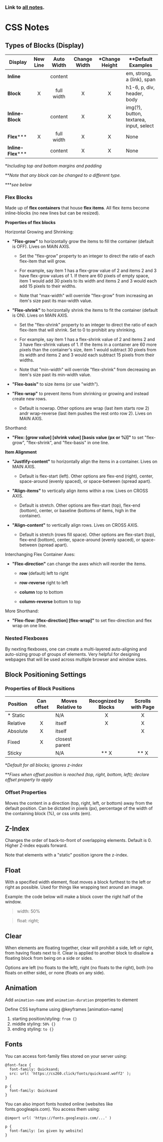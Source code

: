 ### Link to [all notes](/notes.md).

# CSS Notes

## Types of Blocks (Display)

| Display | New Line | Auto Width | Change Width | *Change Height | **Default Examples |
| ----- | :-----: | :-----: | :-----: | :-----: | ----- |
| **Inline** |  | content |  |  | em, strong, a (link), span |
| **Block** | X | full width | X | X | h1-6, p, div, header, body |
| **Inline-Block** |  | content | X | X | img(?), button, textarea, input, select |
| **Flex***** | X | full width | X | X | None |
| **Inline-Flex***** |  | content | X | X | None |

**Including top and bottom margins and padding*

***Note that any block can be changed to a different type.*

****see below*

### Flex Blocks

Made up of **flex containers** that house **flex items**. All flex items become inline-blocks (no new lines but can be resized).

**Properties of flex blocks**

Horizontal Growing and Shrinking:

- **"Flex-grow"** to horizontally grow the items to fill the container (default is OFF). Lives on MAIN AXIS.

  - Set the "flex-grow" property to an integer to direct the ratio of each flex-item that will grow.
  
  - For example, say item 1 has a flex-grow value of 2 and items 2 and 3 have flex-grow values of 1. If there are 60 pixels of empty space, item 1 would add 30 pixels to its width and items 2 and 3 would each add 15 pixels to their widths.

  - Note that "max-width" will override "flex-grow" from increasing an item's size past its max-width value.

- **"Flex-shrink"** to horizontally shrink the items to fit the container (default is ON). Lives on MAIN AXIS.

  - Set the "flex-shrink" property to an integer to direct the ratio of each flex-item that will shrink. Set to 0 to prohibit any shrinking.

  - For example, say item 1 has a flex-shrink value of 2 and items 2 and 3 have flex-shrink values of 1. If the items in a container are 60 more pixels than the container's size, item 1 would subtract 30 pixels from its width and items 2 and 3 would each subtract 15 pixels from their widths.

  - Note that "min-width" will override "flex-shrink" from decreasing an item's size past its min-width value.

- **"Flex-basis"** to size items (or use "width").

- **"Flex-wrap"** to prevent items from shrinking or growing and instead create new rows.
  - Default is nowrap. Other options are wrap (last item starts row 2) andr wrap-reverse (last item pushes the rest onto row 2). Lives on MAIN AXIS.

Shorthand:

- **"Flex: [grow value] [shrink value] [basis value (px or %)]"** to set "flex-grow", "flex-shrink", and "flex-basis" in one line.

**Item Alignment**

- **"Justfify-content"** to horizontally align the items in a container. Lives on MAIN AXIS.

  - Default is flex-start (left). Other options are flex-end (right), center, space-around (evenly spaced), or space-between (spread apart).

- **"Align-items"** to vertically align items within a row. Lives on CROSS AXIS.

  - Default is stretch. Other options are flex-start (top), flex-end (bottom), center, or baseline (bottoms of items, high in the container).

- **"Align-content"** to vertically align rows. Lives on CROSS AXIS.

  - Default is stretch (rows fill space). Other options are flex-start (top), flex-end (bottom), center, space-around (evenly spaced), or space-between (spread apart).

Interchanging Flex Container Axes:

- **"Flex-direction"** can change the axes which will reorder the items.

  - **row** (default) left to right

  - **row-reverse** right to left

  - **column** top to bottom

  - **column-reverse** bottom to top

More Shorthand:

- **"Flex-flow: [flex-direction] [flex-wrap]"** to set flex-direction and flex wrap on one line.

### Nested Flexboxes

By nexting flexboxes, one can create a multi-layered auto-aligning and auto-sizing group of groups of elements. Very helpful for designing webpages that will be used across multiple browser and window sizes.

## Block Positioning Settings

### Properties of Block Positions

| Position | Can offset | Moves Relative to | Recognized by Blocks | Scrolls with Page |
| ----- | :-----: | ----- | :-----: | :-----: |
| * Static |  | N/A | X | X | itself |
| Relative | X | itself | X | X | 
| Absolute | X | itself |  | X |
| Fixed | X | closest parent |  |  |
| Sticky |  | N/A | ** X | ** X |

**Default for all blocks; ignores z-index*

***Fixes when offset position is reached (top, right, bottom, left); declare offset property to apply*

### Offset Properties

Moves the content in a direction (top, right, left, or bottom) away from the default position. Can be dictated in pixels (px), percentage of the width of the containing block (%), or css units (em).

## Z-Index

Changes the order of back-to-front of overlapping elements. Default is 0. Higher Z-index equals forward.

Note that elements with a "static" position ignore the z-index.

## Float

With a specified width element, float moves a block furthest to the left or right as possible. Used for things like wrapping text around an image.

Example: the code below will make a block cover the right half of the window.
> width: 50%

> float: right;

## Clear

When elements are floating together, clear will prohibit a side, left or right, from having floats next to it. Clear is applied to another block to disallow a floating block from being on a side or sides.

Options are left (no floats to the left), right (no floats to the right), both (no floats on either side), or none (floats on any side).

## Animation

Add `animation-name` and `animation-duration` properties to element

Define CSS keyframe using @keyframes [animation-name]
1. starting position/styling: `from {}`
1. middle styling: `50% {}`
1. ending styling: `to {}`

## Fonts

You can access font-family files stored on your server using:
```
@font-face {
  font-family: Quicksand;
  src: url( 'https://cs260.click/fonts/quicksand.woff2' );
}

p {
  font-family: Quicksand
}
```

You can also import fonts hosted online (websites like fonts.googleapis.com). You access them using:
```
@import url( 'https://fonts.googlespis.com/...' )

p {
  font-family: [as given by website]
}
```